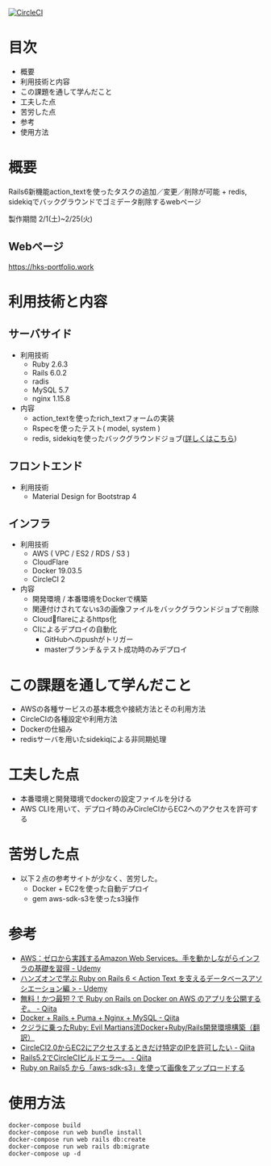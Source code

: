 [![CircleCI](https://circleci.com/gh/hironakazuki/aws_on_rails6.svg?style=svg)](https://circleci.com/gh/hironakazuki/aws_on_rails6)

# 目次
-  概要
-  利用技術と内容
-  この課題を通して学んだこと
-  工夫した点
-  苦労した点
-  参考
-  使用方法

# 概要
Rails6新機能action_textを使ったタスクの追加／変更／削除が可能 + redis, sidekiqでバックグラウンドでゴミデータ削除するwebページ

製作期間 2/1(土)~2/25(火)
## Webページ
https://hks-portfolio.work
# 利用技術と内容
## サーバサイド
-  利用技術
    - Ruby 2.6.3
    - Rails 6.0.2
    - radis
    - MySQL 5.7
    - nginx 1.15.8
-  内容
    - action_textを使ったrich_textフォームの実装
    - Rspecを使ったテスト( model, system )
    - redis, sidekiqを使ったバックグラウンドジョブ([詳しくはこちら](https://qiita.com/ruko_zss/items/bb02e755711456c85c52))
## フロントエンド
-  利用技術
    - Material Design for Bootstrap 4
## インフラ
-  利用技術
    - AWS ( VPC / ES2 / RDS / S3 )
    - CloudFlare
    - Docker 19.03.5
    - CircleCI 2
-  内容
    - 開発環境 / 本番環境をDockerで構築
    - 関連付けされてないs3の画像ファイルをバックグラウンドジョブで削除
    - Cloudflareによるhttps化
    - CIによるデプロイの自動化
        - GitHubへのpushがトリガー
        - masterブランチ＆テスト成功時のみデプロイ
# この課題を通して学んだこと
- AWSの各種サービスの基本概念や接続方法とその利用方法
- CircleCIの各種設定や利用方法
- Dockerの仕組み
- redisサーバを用いたsidekiqによる非同期処理
# 工夫した点
- 本番環境と開発環境でdockerの設定ファイルを分ける
- AWS CLIを用いて、デプロイ時のみCircleCIからEC2へのアクセスを許可する
# 苦労した点
- 以下２点の参考サイトが少なく、苦労した。
    - Docker + EC2を使った自動デプロイ
    - gem aws-sdk-s3を使ったs3操作
# 参考
- [AWS：ゼロから実践するAmazon Web Services。手を動かしながらインフラの基礎を習得 - Udemy](https://www.udemy.com/course/aws-and-infra/)
- [ハンズオンで学ぶ Ruby on Rails 6 < Action Text を支えるデータベースアソシエーション編 > - Udemy](https://www.udemy.com/course/ruby-on-rails-action-text/)
- [無料！かつ最短？で Ruby on Rails on Docker on AWS のアプリを公開するぞ。 - Qiita](https://qiita.com/at-946/items/1e8acea19cc0b9f31b98)
- [Docker + Rails + Puma + Nginx + MySQL - Qiita](https://qiita.com/eighty8/items/0288ab9c127ddb683315)
- [クジラに乗ったRuby: Evil Martians流Docker+Ruby/Rails開発環境構築（翻訳）](https://techracho.bpsinc.jp/hachi8833/2019_09_06/79035)
- [CircleCI2.0からEC2にアクセスするときだけ特定のIPを許可したい - Qiita](https://qiita.com/rintaro-ishikawa/items/02e6a63dbc90ea67a991)
- [Rails5.2でCircleCIビルドエラー。 - Qiita](https://qiita.com/murata0705/items/9c99fc715d8b987a5b6e)
- [Ruby on Rails5 から「aws-sdk-s3」を使って画像をアップロードする](https://blog.seiyamaeda.com/12645)

# 使用方法
```
docker-compose build
docker-compose run web bundle install
docker-compose run web rails db:create
docker-compose run web rails db:migrate
docker-compose up -d
```